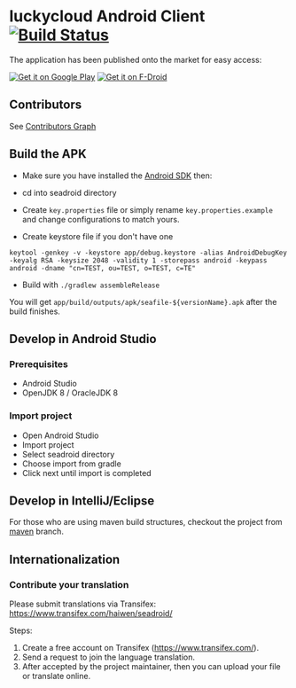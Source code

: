 # luckycloud Android Client [![Build Status](https://secure.travis-ci.org/haiwen/seadroid.png?branch=master)](http://travis-ci.org/haiwen/seadroid)

The application has been published onto the market for easy access:

[![Get it on Google Play](https://play.google.com/intl/en_us/badges/images/badge_new.png)](https://play.google.com/store/apps/details?id=com.seafile.seadroid2)
[![Get it on F-Droid](https://cloud.githubusercontent.com/assets/12447257/8024903/ce8dca32-0d44-11e5-95b0-e97d1d027351.png)](https://f-droid.org/repository/browse/?fdid=com.seafile.seadroid2)

## Contributors

See [Contributors Graph](https://github.com/haiwen/seadroid/graphs/contributors)

## Build the APK

* Make sure you have installed the [Android SDK](http://developer.android.com/sdk/index.html) then:

* cd into seadroid directory
* Create `key.properties` file or simply rename `key.properties.example` and change configurations to match yours.

* Create keystore file if you don't have one

 ```
 keytool -genkey -v -keystore app/debug.keystore -alias AndroidDebugKey -keyalg RSA -keysize 2048 -validity 1 -storepass android -keypass android -dname "cn=TEST, ou=TEST, o=TEST, c=TE"
 ```
* Build with `./gradlew assembleRelease`

You will get `app/build/outputs/apk/seafile-${versionName}.apk` after the build finishes.

## Develop in Android Studio

### Prerequisites

* Android Studio
* OpenJDK 8 / OracleJDK 8

### Import project

* Open Android Studio
* Import project
* Select seadroid directory
* Choose import from gradle
* Click next until import is completed

## Develop in IntelliJ/Eclipse
For those who are using maven build structures, checkout the project from [maven](https://github.com/haiwen/seadroid/tree/maven) branch.

## Internationalization

### Contribute your translation

Please submit translations via Transifex: https://www.transifex.com/haiwen/seadroid/

Steps:

1. Create a free account on Transifex (https://www.transifex.com/).
2. Send a request to join the language translation.
3. After accepted by the project maintainer, then you can upload your file or translate online.

